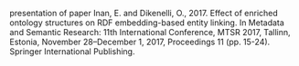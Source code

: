 presentation of paper Inan, E. and Dikenelli, O., 2017. Effect of enriched ontology structures on RDF embedding-based entity linking. In Metadata and Semantic Research: 11th International Conference, MTSR 2017, Tallinn, Estonia, November 28–December 1, 2017, Proceedings 11 (pp. 15-24). Springer International Publishing.  
